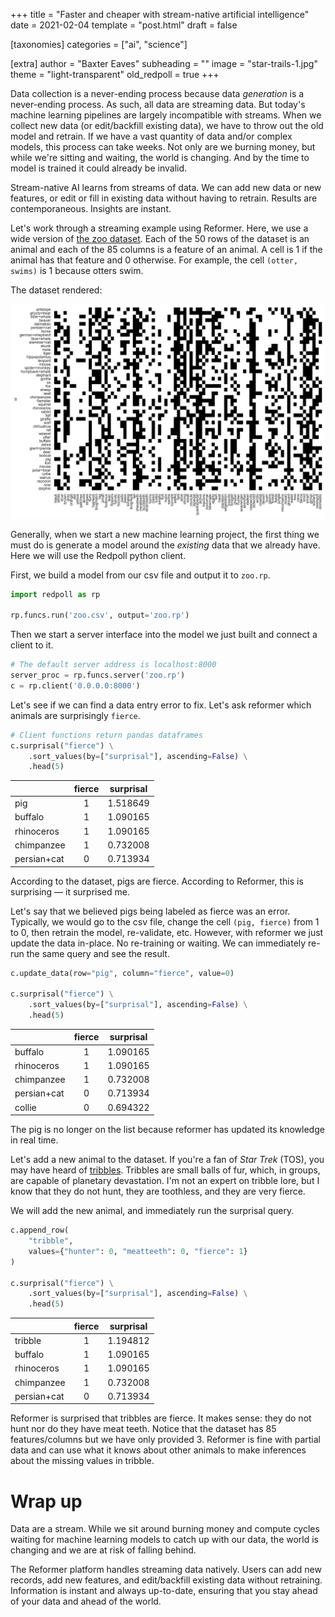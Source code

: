 +++
title = "Faster and cheaper with stream-native artificial intelligence"
date = 2021-02-04
template = "post.html"
draft = false

[taxonomies]
categories = ["ai", "science"]

[extra]
author = "Baxter Eaves"
subheading = ""
image = "star-trails-1.jpg"
theme = "light-transparent"
old_redpoll = true
+++

Data collection is a never-ending process because data _generation_ is a
never-ending process. As such, all data are streaming data. But today's machine
learning pipelines are largely incompatible with streams. When we collect new
data (or edit/backfill existing data), we have to throw out the old model and
retrain. If we have a vast quantity of data and/or complex models, this process
can take weeks. Not only are we burning money, but while we're sitting and
waiting, the world is changing. And by the time to model is trained it could
already be invalid.

Stream-native AI learns from streams of data. We can add new data or new
features, or edit or fill in existing data without having to retrain. Results
are contemporaneous. Insights are instant.


Let's work through a streaming example using Reformer. Here, we use a wide
version of [the zoo dataset](https://archive.ics.uci.edu/ml/datasets/Zoo). Each
of the 50 rows of the dataset is an animal and each of the 85 columns is a
feature of an animal. A cell is 1 if the animal has that feature and 0
otherwise. For example, the cell `(otter, swims)` is 1 because otters swim.

The dataset rendered:

![The zoo dataset](zoo-data.png)

Generally, when we start a new machine learning project, the first thing we
must do is generate a model around the _existing_ data that we already have.
Here we will use the Redpoll python client.

First, we build a model from our csv file and output it to `zoo.rp`.

```python
import redpoll as rp

rp.funcs.run('zoo.csv', output='zoo.rp')
```

Then we start a server interface into the model we just built and connect a
client to it.

```python
# The default server address is localhost:8000
server_proc = rp.funcs.server('zoo.rp')
c = rp.client('0.0.0.0:8000')
```

Let's see if we can find a data entry error to fix. Let's ask reformer which
animals are surprisingly `fierce`.

```python
# Client functions return pandas dataframes
c.surprisal("fierce") \
    .sort_values(by=["surprisal"], ascending=False) \
    .head(5)
```

|             | fierce | surprisal |
|:------------|:------:| ----------|
|         pig |      1 |  1.518649 |
|     buffalo |      1 |  1.090165 |
|  rhinoceros |      1 |  1.090165 |
|  chimpanzee |      1 |  0.732008 |
| persian+cat |      0 |  0.713934 |

According to the dataset, pigs are fierce. According to Reformer, this is
surprising &mdash; it surprised me.

Let's say that we believed pigs being labeled as fierce was an error.
Typically, we would go to the csv file, change the cell `(pig, fierce)` from 1
to 0, then retrain the model, re-validate, etc. However, with reformer we just
update the data in-place. No re-training or waiting. We can immediately re-run
the same query and see the result.

```python
c.update_data(row="pig", column="fierce", value=0)

c.surprisal("fierce") \
    .sort_values(by=["surprisal"], ascending=False) \
    .head(5)
```

|             | fierce | surprisal |
|:------------|:------:|-----------|
|     buffalo |      1 |  1.090165 |
|  rhinoceros |      1 |  1.090165 |
|  chimpanzee |      1 |  0.732008 |
| persian+cat |      0 |  0.713934 |
|      collie |      0 |  0.694322 |

The pig is no longer on the list because reformer has updated its knowledge in
real time.

Let's add a new animal to the dataset. If you're a fan of *Star Trek* (TOS),
you may have heard of [tribbles](https://memory-alpha.fandom.com/wiki/Tribble).
Tribbles are small balls of fur, which, in groups, are capable of planetary
devastation. I'm not an expert on tribble lore, but I know that they do not
hunt, they are toothless, and they are very fierce.

We will add the new animal, and immediately run the surprisal query.

```python
c.append_row(
    "tribble",
    values={"hunter": 0, "meatteeth": 0, "fierce": 1}
)

c.surprisal("fierce") \
    .sort_values(by=["surprisal"], ascending=False) \
    .head(5)
```

|             | fierce | surprisal |
|:------------|:------:|-----------|
|     tribble |      1 |  1.194812 |
|     buffalo |      1 |  1.090165 |
|  rhinoceros |      1 |  1.090165 |
|  chimpanzee |      1 |  0.732008 |
| persian+cat |      0 |  0.713934 |

Reformer is surprised that tribbles are fierce. It makes sense: they do not
hunt nor do they have meat teeth. Notice that the dataset has 85
features/columns but we have only provided 3. Reformer is fine with partial
data and can use what it knows about other animals to make inferences about the
missing values in tribble.

# Wrap up

Data are a stream. While we sit around burning money and compute cycles waiting
for machine learning models to catch up with our data, the world is changing
and we are at risk of falling behind.

The Reformer platform handles streaming data natively. Users can add new
records, add new features, and edit/backfill existing data without retraining.
Information is instant and always up-to-date, ensuring that you stay ahead of
your data and ahead of the world.
